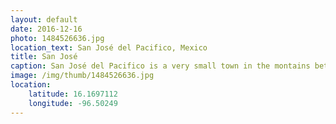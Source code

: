 ```yaml
---
layout: default
date: 2016-12-16
photo: 1484526636.jpg
location_text: San José del Pacifico, Mexico
title: San José
caption: San José del Pacifico is a very small town in the montains between Oaxaca and Puerto Escondido. It is famous for the hikes around and the 'hongos' ;)
image: /img/thumb/1484526636.jpg
location:
    latitude: 16.1697112
    longitude: -96.50249
---
```

